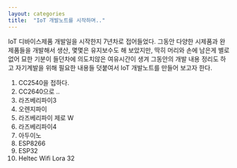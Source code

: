 ```yaml
---
layout: categories
title:  "IoT 개발노트를 시작하며.."
---
```


IoT 디바이스제품 개발일을 시작한지 7년차로 접어들었다.
그동안 다양한 시제품과 완제품들을 개발해서 생산, 몇몇은 유지보수도 해 보았지만,
딱히 머리와 손에 남은게 별로 없어 묘한 기분이 들던차에 의도치않은 여유시간이 생겨
그동안의 개발 내용 정리도 하고 자기계발을 위해 필요한 내용들 덧붙여서 IoT 개발노트를
만들어 보고자 한다. 

  1. CC2540을 접하다.
  2. CC2640으로 ..
  3. 라즈베리파이3
  4. 오렌지파이
  5. 라즈베리파이 제로 W
  6. 라즈베리파이4
  7. 아두이노
  8. ESP8266
  9. ESP32
  10. Heltec Wifi Lora 32
